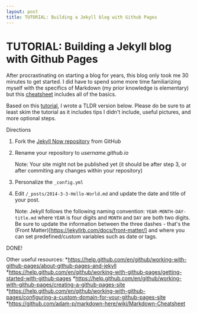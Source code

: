 ```yaml
---
layout: post
title: TUTORIAL: Building a Jekyll blog with Github Pages
---
```


# TUTORIAL: Building a Jekyll blog with Github Pages

After procrastinating on starting a blog for years, this blog only took me 30 minutes to get started. I did have to spend some more time familiarizing myself with the specifics of Markdown (my prior knowledge is elementary) but this [cheatsheet](https://github.com/adam-p/markdown-here/wiki/Markdown-Cheatsheet) includes all of the basics.

Based on this [tutorial](https://www.smashingmagazine.com/2014/08/build-blog-jekyll-github-pages/), I wrote a TLDR version below. Please do be sure to at least skim the tutorial as it includes tips I didn't include, useful pictures, and more optional steps. 

Directions
1. Fork the [Jekyll Now repository](https://github.com/barryclark/jekyll-now) from GitHub

2. Rename your repository to *username.github.io*

   Note: Your site might not be published yet (it should be after step 3, or after commiting any changes within your repository)
   
3. Personalize the `_config.yml`

4. Edit `/_posts/2014-3-3-Hello-World.md` and update the date and title of your post.
   
   Note: Jekyll follows the following naming convention: `YEAR-MONTH-DAY-title.md` where `YEAR` is four digits and `MONTH` and `DAY` are both two digits. Be sure to update the information between the three dashes - that's the (Front Matter)[https://jekyllrb.com/docs/front-matter/] and where you can set predefined/custom variables such as date or tags.

DONE!

Other useful resources:
*https://help.github.com/en/github/working-with-github-pages/about-github-pages-and-jekyll
*https://help.github.com/en/github/working-with-github-pages/getting-started-with-github-pages
*https://help.github.com/en/github/working-with-github-pages/creating-a-github-pages-site
*https://help.github.com/en/github/working-with-github-pages/configuring-a-custom-domain-for-your-github-pages-site
*https://github.com/adam-p/markdown-here/wiki/Markdown-Cheatsheet
